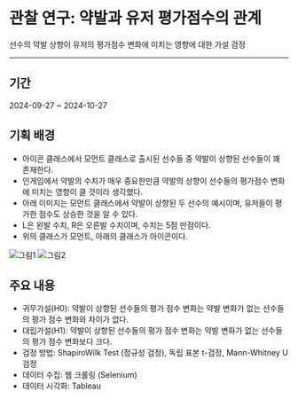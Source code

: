 # 관찰 연구: 약발과 유저 평가점수의 관계
선수의 약발 상향이 유저의 평가점수 변화에 미치는 영향에 대한 가설 검정
***
## 기간
2024-09-27 ~ 2024-10-27

## 기획 배경
* 아이콘 클래스에서 모먼트 클래스로 출시된 선수들 중 약발이 상향된 선수들이 꽤 존재한다.
* 인게임에서 약발의 수치가 매우 중요한만큼 약발의 상향이 선수들의 평가점수 변화에 미치는 영향이 클 것이라 생각했다.
* 아래 이미지는 모먼트 클래스에서 약발이 상향된 두 선수의 예시이며, 유저들이 평가한 점수도 상승한 것을 알 수 있다.
* L은 왼발 수치, R은 오른발 수치이며, 수치는 5점 만점이다.
* 위의 클래스가 모먼트, 아래의 클래스가 아이콘이다.
  
![그림1](https://github.com/user-attachments/assets/1773f7bd-5925-4f48-bab9-a919eb950a41)
![그림2](https://github.com/user-attachments/assets/f810f96e-8975-4585-867b-149405d93c7b)


## 주요 내용
* 귀무가설(H0): 약발이 상향된 선수들의 평가 점수 변화는 약발 변화가 없는 선수들의 평가 점수 변화와 차이가 없다.
* 대립가설(H1): 약발이 상향된 선수들의 평가 점수 변화는 약발 변화가 없는 선수들의 평가 점수 변화보다 크다.
* 검정 방법: ShapiroWilk Test (정규성 검정), 독립 표본 t-검정, Mann-Whitney U 검정
* 데이터 수집: 웹 크롤링 (Selenium) 
* 데이터 시각화: Tableau
